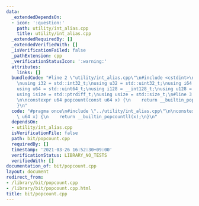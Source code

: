 ```yaml
---
data:
  _extendedDependsOn:
  - icon: ':question:'
    path: utility/int_alias.cpp
    title: utility/int_alias.cpp
  _extendedRequiredBy: []
  _extendedVerifiedWith: []
  _isVerificationFailed: false
  _pathExtension: cpp
  _verificationStatusIcon: ':warning:'
  attributes:
    links: []
  bundledCode: "#line 2 \"utility/int_alias.cpp\"\n#include <cstdint>\n#include <cstddef>\n\
    \nusing i32 = std::int32_t;\nusing u32 = std::uint32_t;\nusing i64 = std::int64_t;\n\
    using u64 = std::uint64_t;\nusing i128 = __int128_t;\nusing u128 = __uint128_t;\n\
    using isize = std::ptrdiff_t;\nusing usize = std::size_t;\n#line 3 \"bit/popcount.cpp\"\
    \n\nconstexpr u64 popcount(const u64 x) {\n    return __builtin_popcountll(x);\n\
    }\n"
  code: "#pragma once\n#include \"../utility/int_alias.cpp\"\n\nconstexpr u64 popcount(const\
    \ u64 x) {\n    return __builtin_popcountll(x);\n}\n"
  dependsOn:
  - utility/int_alias.cpp
  isVerificationFile: false
  path: bit/popcount.cpp
  requiredBy: []
  timestamp: '2021-03-26 16:52:30+09:00'
  verificationStatus: LIBRARY_NO_TESTS
  verifiedWith: []
documentation_of: bit/popcount.cpp
layout: document
redirect_from:
- /library/bit/popcount.cpp
- /library/bit/popcount.cpp.html
title: bit/popcount.cpp
---
```

